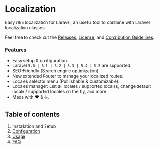 # Localization

Easy i18n localization for Laravel, an useful tool to combine with Laravel localization classes.

Feel free to check out the [Releases](https://github.com/ARCANEDEV/Localization/releases), [License](https://github.com/ARCANEDEV/Localization/blob/master/LICENSE.md), and [Contribution Guidelines](https://github.com/ARCANEDEV/Localization/blob/master/CONTRIBUTING.md).

### Features

  * Easy setup & configuration.
  * Laravel `5.0 | 5.1 | 5.2 | 5.3 | 5.4 | 5.5` are supported.
  * SEO-Friendly (Search engine optimization).
  * New extended Router to manage your localized routes.
  * Locales selector menu (Publishable & Customizable).
  * Locales manager: List all locales / supported locales, change default locale / supported locales on the fly, and more.
  * Made with :heart: &amp; :coffee:.

## Table of contents

  1. [Installation and Setup](1-Installation-and-Setup.md)
  2. [Configuration](2-Configuration.md)
  3. [Usage](3-Usage.md)
  4. [FAQ](4-FAQ.md)
